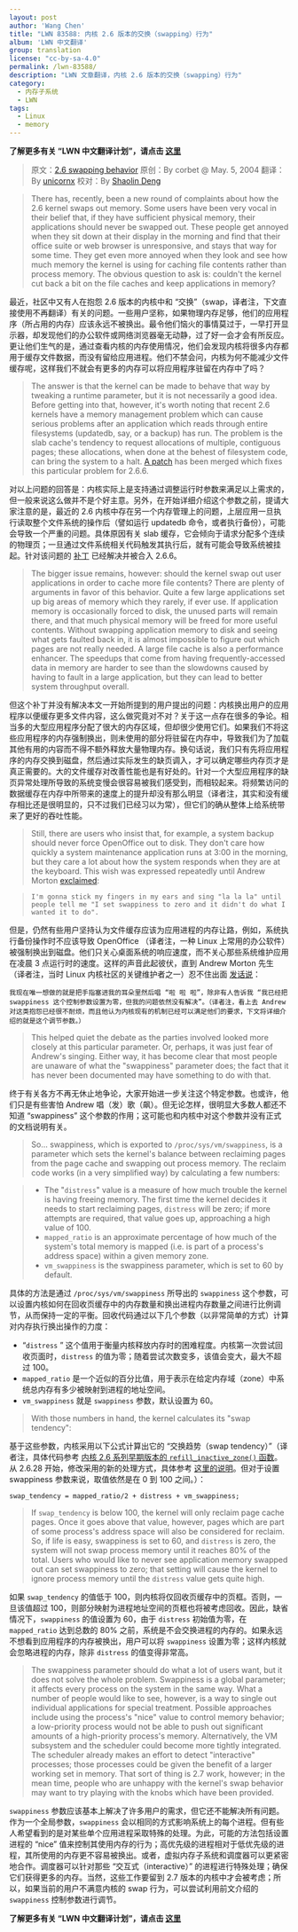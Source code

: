 ```yaml
---
layout: post
author: 'Wang Chen'
title: "LWN 83588: 内核 2.6 版本的交换（swapping）行为"
album: 'LWN 中文翻译'
group: translation
license: "cc-by-sa-4.0"
permalink: /lwn-83588/
description: "LWN 文章翻译，内核 2.6 版本的交换（swapping）行为"
category:
  - 内存子系统
  - LWN
tags:
  - Linux
  - memory
---
```


**了解更多有关 “LWN 中文翻译计划”，请点击 [这里](/lwn/)**

> 原文：[2.6 swapping behavior](https://lwn.net/Articles/83588/)
> 原创：By corbet @ May. 5, 2004
> 翻译：By [unicornx](https://github.com/unicornx)
> 校对：By [Shaolin Deng](https://github.com/ShaolinDeng)

> There has, recently, been a new round of complaints about how the 2.6 kernel swaps out memory. Some users have been very vocal in their belief that, if they have sufficient physical memory, their applications should never be swapped out. These people get annoyed when they sit down at their display in the morning and find that their office suite or web browser is unresponsive, and stays that way for some time. They get even more annoyed when they look and see how much memory the kernel is using for caching file contents rather than process memory. The obvious question to ask is: couldn't the kernel cut back a bit on the file caches and keep applications in memory?

最近，社区中又有人在抱怨 2.6 版本的内核中和 “交换”（swap，译者注，下文直接使用不再翻译）有关的问题。一些用户坚称，如果物理内存足够，他们的应用程序（所占用的内存）应该永远不被换出。最令他们恼火的事情莫过于，一早打开显示器，却发现他们的办公软件或网络浏览器毫无动静，过了好一会才会有所反应。更让他们生气的是，通过查看内核的内存使用情况，他们会发现内核将很多内存都用于缓存文件数据，而没有留给应用进程。他们不禁会问，内核为何不能减少文件缓存呢，这样我们不就会有更多的内存可以将应用程序驻留在内存中了吗？

> The answer is that the kernel can be made to behave that way by tweaking a runtime parameter, but it is not necessarily a good idea. Before getting into that, however, it's worth noting that recent 2.6 kernels have a memory management problem which can cause serious problems after an application which reads through entire filesystems (updatedb, say, or a backup) has run. The problem is the slab cache's tendency to request allocations of multiple, contiguous pages; these allocations, when done at the behest of filesystem code, can bring the system to a halt. [A patch](https://lwn.net/Articles/83591/) has been merged which fixes this particular problem for 2.6.6.

对以上问题的回答是：内核实际上是支持通过调整运行时参数来满足以上需求的，但一般来说这么做并不是个好主意。另外，在开始详细介绍这个参数之前，提请大家注意的是，最近的 2.6 内核中存在另一个内存管理上的问题，上层应用一旦执行读取整个文件系统的操作后（譬如运行 updatedb 命令，或者执行备份），可能会导致一个严重的问题。具体原因有关 slab 缓存，它会倾向于请求分配多个连续的物理页；一旦通过文件系统相关代码触发其执行后，就有可能会导致系统被挂起。针对该问题的 [补丁](https://lwn.net/Articles/83591/) 已经解决并被合入 2.6.6。

> The bigger issue remains, however: should the kernel swap out user applications in order to cache more file contents? There are plenty of arguments in favor of this behavior. Quite a few large applications set up big areas of memory which they rarely, if ever use. If application memory is occasionally forced to disk, the unused parts will remain there, and that much physical memory will be freed for more useful contents. Without swapping application memory to disk and seeing what gets faulted back in, it is almost impossible to figure out which pages are not really needed. A large file cache is also a performance enhancer. The speedups that come from having frequently-accessed data in memory are harder to see than the slowdowns caused by having to fault in a large application, but they can lead to better system throughput overall.

但这个补丁并没有解决本文一开始所提到的用户提出的问题：内核换出用户的应用程序以便缓存更多文件内容，这么做究竟对不对？关于这一点存在很多的争论。相当多的大型应用程序分配了很大的内存区域，但却很少使用它们。如果我们不将这些应用程序的内存强制换出，则未使用的部分将驻留在内存中，导致我们为了加载其他有用的内容而不得不额外释放大量物理内存。换句话说，我们只有先将应用程序的内存交换到磁盘，然后通过实际发生的缺页调入，才可以确定哪些内存页才是真正需要的。大的文件缓存对改善性能也是有好处的。针对一个大型应用程序的缺页异常处理所导致的系统变慢会很容易被我们感受到，而相较起来。将频繁访问的数据缓存在内存中所带来的速度上的提升却没有那么明显（译者注，其实和没有缓存相比还是很明显的，只不过我们已经习以为常），但它们的确从整体上给系统带来了更好的吞吐性能。

> Still, there are users who insist that, for example, a system backup should never force OpenOffice out to disk. They don't care how quickly a system maintenance application runs at 3:00 in the morning, but they care a lot about how the system responds when they are at the keyboard. This wish was expressed repeatedly until Andrew Morton [exclaimed](https://lwn.net/Articles/83593/):

>     I'm gonna stick my fingers in my ears and sing "la la la" until people tell me "I set swappiness to zero and it didn't do what I wanted it to do".

但是，仍然有些用户坚持认为文件缓存应该为应用进程的内存让路，例如，系统执行备份操作时不应该导致 OpenOffice （译者注，一种 Linux 上常用的办公软件）被强制换出到磁盘。他们只关心桌面系统的响应速度，而不关心那些系统维护应用在凌晨 3 点运行时的速度。这样的声音此起彼伏，直到 Andrew Morton 先生（译者注，当时 Linux 内核社区的关键维护者之一）忍不住出面 [发话说](https://lwn.net/Articles/83593/)：

    我现在唯一想做的就是把手指塞进我的耳朵里然后唱 “啦 啦 啦”，除非有人告诉我 “我已经把 swappiness 这个控制参数设置为零，但我的问题依然没有解决”。（译者注，看上去 Andrew 对这类抱怨已经很不耐烦，而且他认为内核现有的机制已经可以满足他们的要求，下文将详细介绍的就是这个调节参数。）

> This helped quiet the debate as the parties involved looked more closely at this particular parameter. Or, perhaps, it was just fear of Andrew's singing. Either way, it has become clear that most people are unaware of what the "swappiness" parameter does; the fact that it has never been documented may have something to do with that.

终于有关各方不再无休止地争论，大家开始进一步关注这个特定参数。也或许，他们只是有些害怕 Andrew 唱（发）歌（飙）。但无论怎样，很明显大多数人都还不知道 “swappiness” 这个参数的作用；这可能也和内核中对这个参数并没有正式的文档说明有关。

> So... swappiness, which is exported to `/proc/sys/vm/swappiness`, is a parameter which sets the kernel's balance between reclaiming pages from the page cache and swapping out process memory. The reclaim code works (in a very simplified way) by calculating a few numbers:

> - The "`distress`" value is a measure of how much trouble the kernel is having freeing memory. The first time the kernel decides it needs to start reclaiming pages, `distress` will be zero; if more attempts are required, that value goes up, approaching a high value of 100.
> - `mapped_ratio` is an approximate percentage of how much of the system's total memory is mapped (i.e. is part of a process's address space) within a given memory zone.
> - `vm_swappiness` is the swappiness parameter, which is set to 60 by default.

具体的方法是通过 `/proc/sys/vm/swappiness` 所导出的 `swappiness` 这个参数，可以设置内核如何在回收页缓存中的内存数量和换出进程内存数量之间进行比例调节，从而保持一定的平衡。回收代码通过以下几个参数（以非常简单的方式）计算对内存执行换出操作的力度：

- “`distress` ” 这个值用于衡量内核释放内存时的困难程度。内核第一次尝试回收页面时，`distress` 的值为零；随着尝试次数变多，该值会变大，最大不超过 100。
- `mapped_ratio` 是一个近似的百分比值，用于表示在给定内存域（zone）中系统总内存有多少被映射到进程的地址空间。
- `vm_swappiness` 就是 `swappiness` 参数，默认设置为 60。

> With those numbers in hand, the kernel calculates its "swap tendency":

基于这些参数，内核采用以下公式计算出它的 “交换趋势（swap tendency）”（译者注，具体代码参考 [内核 2.6 系列早期版本的 `refill_inactive_zone()` 函数][1]。从 2.6.28 开始，修改采用的新的处理方式，具体参考 [这里的说明][2]。但对于设置 swappiness 参数来说，取值依然是在 0 到 100 之间。）：

	swap_tendency = mapped_ratio/2 + distress + vm_swappiness;

> If `swap_tendency` is below 100, the kernel will only reclaim page cache pages. Once it goes above that value, however, pages which are part of some process's address space will also be considered for reclaim. So, if life is easy, swappiness is set to 60, and `distress` is zero, the system will not swap process memory until it reaches 80% of the total. Users who would like to never see application memory swapped out can set swappiness to zero; that setting will cause the kernel to ignore process memory until the `distress` value gets quite high.

如果 `swap_tendency` 的值低于 100，则内核将仅回收页缓存中的页框。否则，一旦该值超过 100，则部分映射为进程地址空间的页框也将被考虑回收。因此，缺省情况下，`swappiness` 的值设置为 60，由于 `distress` 初始值为零，在 `mapped_ratio` 达到总数的 80% 之前，系统是不会交换进程的内存的。如果永远不想看到应用程序的内存被换出，用户可以将 `swappiness` 设置为零；这样内核就会忽略进程的内存，除非 `distress` 的值变得非常高。

> The swappiness parameter should do what a lot of users want, but it does not solve the whole problem. Swappiness is a global parameter; it affects every process on the system in the same way. What a number of people would like to see, however, is a way to single out individual applications for special treatment. Possible approaches include using the process's "nice" value to control memory behavior; a low-priority process would not be able to push out significant amounts of a high-priority process's memory. Alternatively, the VM subsystem and the scheduler could become more tightly integrated. The scheduler already makes an effort to detect "interactive" processes; those processes could be given the benefit of a larger working set in memory. That sort of thing is 2.7 work, however; in the mean time, people who are unhappy with the kernel's swap behavior may want to try playing with the knobs which have been provided.

`swappiness` 参数应该基本上解决了许多用户的需求，但它还不能解决所有问题。作为一个全局参数，`swappiness` 会以相同的方式影响系统上的每个进程。但有些人希望看到的是对某些单个应用进程采取特殊的处理。为此，可能的方法包括设置进程的 “nice” 值来控制其使用内存的行为；高优先级的进程相对于低优先级的进程，其所使用的内存更不容易被换出。或者，虚拟内存子系统和调度器可以更紧密地合作。调度器可以针对那些 “交互式（interactive）” 的进程进行特殊处理；确保它们获得更多的内存。当然，这些工作要留到 2.7 版本的内核中才会被考虑；所以，如果当前的用户不满意内核的 swap 行为，可以尝试利用前文介绍的 `swappiness` 控制参数进行调节。

**了解更多有关 “LWN 中文翻译计划”，请点击 [这里](/lwn/)**

[1]: https://elixir.bootlin.com/linux/v2.6.11/source/mm/vmscan.c#L705
[2]: https://unix.stackexchange.com/questions/32333/what-does-the-vm-swappiness-parameter-really-control

